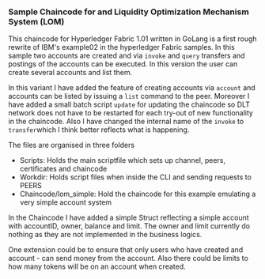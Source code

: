 ### Sample Chaincode for and Liquidity Optimization Mechanism System (LOM)

This chaincode for Hyperledger Fabric 1.01 written in GoLang is a first rough rewrite of IBM's example02 in the hyperledger Fabric samples. In this sample two accounts are created and via `invoke` and `query` transfers and postings of the accounts can be executed. In this version the user can create several accounts and list them.

In this variant I have added the feature of creating accounts via `account` and accounts can be listed by issuing a `list` command to the peer. Moreover I have added a small batch script `update` for updating the chaincode so DLT network does not have to be restarted for each try-out of new functionality in the chaincode. Also I have changed the internal name of the `invoke` to `transfer`which I think better reflects what is happening.

The files are organised in three folders

 - Scripts: Holds the main scriptfile which sets up channel, peers, certificates and chaincode
 - Workdir: Holds script files when inside the CLI and sending requests to PEERS
 - Chaincode/lom_simple: Hold the chaincode for this example emulating a very simple account system

In the Chaincode I have added a simple Struct reflecting a simple account with accountID, owner, balance and limit. The owner and limit currently do nothing as they are not implemented in the business logics.

One extension could be to ensure that only users who have created and account - can send money from the account. Also there could be limits to how many tokens will be on an account when created. 

